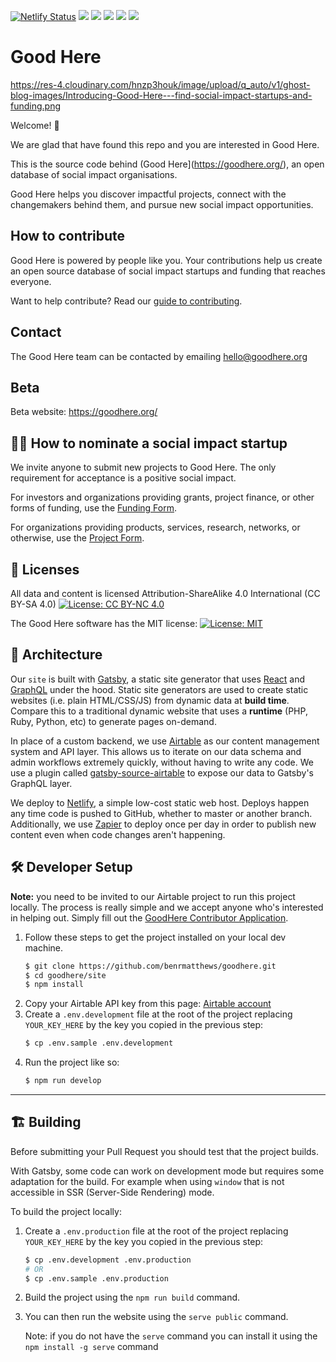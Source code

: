 [![Netlify Status](https://api.netlify.com/api/v1/badges/52ee35e4-6c7d-4fba-aad2-59e9ac81e88e/deploy-status)](https://app.netlify.com/sites/goodhere/deploys)
![](https://img.shields.io/badge/master-green)
![](https://img.shields.io/badge/made%20with-%E2%9D%A4-red)
![](https://img.shields.io/github/contributors/benrmatthews/goodhere)
![](https://img.shields.io/github/issues/benrmatthews/goodhere)
![](https://img.shields.io/w3c-validation/default?targetUrl=https%3A%2F%2Fgoodhere.org%2F)


# Good Here

https://res-4.cloudinary.com/hnzp3houk/image/upload/q_auto/v1/ghost-blog-images/Introducing-Good-Here---find-social-impact-startups-and-funding.png

Welcome! 👋  

We are glad that have found this repo and you are interested in Good Here.

This is the source code behind (Good Here](https://goodhere.org/), an open database of social impact organisations.

Good Here helps you discover impactful projects, connect with the changemakers behind them, and pursue new social impact opportunities.

## How to contribute

Good Here is powered by people like you. Your contributions help us create an open source database of social impact startups and funding that reaches everyone.

Want to help contribute? Read our [guide to contributing](https://github.com/goodhere/goodhere/blob/master/CONTRIBUTING.md).

## Contact

The Good Here team can be contacted by emailing hello@goodhere.org

## Beta

Beta website: https://goodhere.org/

## 🙋🏽 How to nominate a social impact startup

We invite anyone to submit new projects to Good Here. The only requirement for acceptance is a positive social impact.

For investors and organizations providing grants, project finance, or other forms of funding, use the [Funding Form](https://airtable.com/shrEjIuRpQPw3yLDJ).

For organizations providing products, services, research, networks, or otherwise, use the [Project Form](https://airtable.com/shrwx4PHtGAS15tUN).

## 📝 Licenses

All data and content is licensed Attribution-ShareAlike 4.0 International (CC BY-SA 4.0) [![License: CC BY-NC 4.0](https://img.shields.io/badge/License-CC%20BY--NC%204.0-lightgrey.svg)](https://creativecommons.org/licenses/by-nc/4.0/)

The Good Here software has the  MIT license: [![License: MIT](https://img.shields.io/badge/License-MIT-yellow.svg)](https://opensource.org/licenses/MIT)

## 👷 Architecture

Our `site` is built with [Gatsby][gatsby], a static site generator that uses
[React][react] and [GraphQL][graphql] under the hood. Static site generators are
used to create static websites (i.e. plain HTML/CSS/JS) from dynamic data at
**build time**. Compare this to a traditional dynamic website that uses a
**runtime** (PHP, Ruby, Python, etc) to generate pages on-demand.

In place of a custom backend, we use [Airtable][airtable] as our content
management system and API layer. This allows us to iterate on our data schema
and admin workflows extremely quickly, without having to write any code. We use
a plugin called [gatsby-source-airtable][gatsby-source-airtable] to expose our
data to Gatsby's GraphQL layer.

We deploy to [Netlify][netlify], a simple low-cost static web host. Deploys
happen any time code is pushed to GitHub, whether to master or another branch.
Additionally, we use [Zapier][zapier] to deploy once per day in order to publish
new content even when code changes aren't happening.

[goodhere]: https://goodhere.org/
[contributor-app]: https://airtable.com/shrftH1zyJPidLg8f
[airtable-account]: https://airtable.com/account
[gatsby]: https://www.gatsbyjs.org/
[react]: https://reactjs.org/
[graphql]: https://graphql.org/
[airtable]: https://airtable.com/
[zapier]: https://zapier.com/
[gatsby-source-airtable]: https://github.com/jbolda/gatsby-source-airtable
[netlify]: https://www.netlify.com/

## 🛠 Developer Setup

**Note:** you need to be invited to our Airtable project to run this project
locally. The process is really simple and we accept anyone who's interested in
helping out. Simply fill out the [GoodHere Contributor Application][contributor-app].

1. Follow these steps to get the project installed on your local dev machine.
   ```bash
   $ git clone https://github.com/benrmatthews/goodhere.git
   $ cd goodhere/site
   $ npm install
   ```
2. Copy your Airtable API key from this page: [Airtable account][airtable-account]
3. Create a `.env.development` file at the root of the project
   replacing `YOUR_KEY_HERE` by the key you copied in the previous step:
   ```bash
   $ cp .env.sample .env.development
   ```
4. Run the project like so:
   ```bash
   $ npm run develop
   ```

---

## 🏗️ Building

Before submitting your Pull Request you should test that the project builds.

With Gatsby, some code can work on development mode but requires some adaptation for the build. For example when using `window` that is not accessible in SSR (Server-Side Rendering) mode.

To build the project locally:

1.  Create a `.env.production` file at the root of the project
    replacing `YOUR_KEY_HERE` by the key you copied in the previous step:
    ```bash
    $ cp .env.development .env.production
    # OR
    $ cp .env.sample .env.production
    ```
2.  Build the project using the `npm run build` command.
3.  You can then run the website using the `serve public` command.

    Note: if you do not have the `serve` command you can install it using the `npm install -g serve` command

